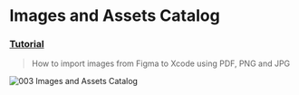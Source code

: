 # Images and Assets Catalog
### [Tutorial](https://designcode.io/swiftui-handbook-import-images-to-assets-catalog)
> How to import images from Figma to Xcode using PDF, PNG and JPG

![003  Images and Assets Catalog](https://github.com/mrgsdev/DesignCode/assets/157994617/3551d9a2-8e62-442e-ab68-d94381435c7d)
